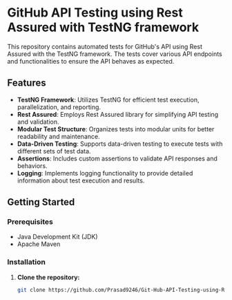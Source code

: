 # GitHub API Testing using Rest Assured with TestNG framework

This repository contains automated tests for GitHub's API using Rest Assured with the TestNG framework. The tests cover various API endpoints and functionalities to ensure the API behaves as expected.

## Features

- **TestNG Framework**: Utilizes TestNG for efficient test execution, parallelization, and reporting.
- **Rest Assured**: Employs Rest Assured library for simplifying API testing and validation.
- **Modular Test Structure**: Organizes tests into modular units for better readability and maintenance.
- **Data-Driven Testing**: Supports data-driven testing to execute tests with different sets of test data.
- **Assertions**: Includes custom assertions to validate API responses and behaviors.
- **Logging**: Implements logging functionality to provide detailed information about test execution and results.

## Getting Started

### Prerequisites

- Java Development Kit (JDK)
- Apache Maven

### Installation

1. **Clone the repository:**

   ```bash
   git clone https://github.com/Prasad9246/Git-Hub-API-Testing-using-Rest-Assured-with-TestNG-framework.git

